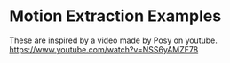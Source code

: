 # Motion Extraction Examples

These are inspired by a video made by Posy on youtube. https://www.youtube.com/watch?v=NSS6yAMZF78

